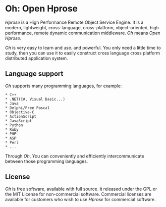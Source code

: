 Oh: Open Hprose
===============

*Hprose* is a High Performance Remote Object Service Engine. It is a modern,
lightweight, cross-language, cross-platform, object-oriented, high performance,
remote dynamic communication middleware. *Oh* means *Open Hprose*.

*Oh* is very easy to learn and use. and powerful. You only need a little time to
study, then you can use it to easily construct cross language cross platform
distributed application system.

Language support
----------------

*Oh* supports many programming languages, for example:

    * C++
    * .NET(C#, Visual Basic...)
    * Java
    * Delphi/Free Pascal
    * Objective-C
    * ActionScript
    * JavaScript
    * Python
    * Ruby
    * PHP
    * ASP
    * Perl
    * ...

Through *Oh*, You can conveniently and efficiently intercommunicate between those
programming languages.

License
-------

*Oh* is free software, available with full source. it released under the GPL or
the MIT License for non-commercial software. Commercial licenses are available
for customers who wish to use *Hprose* for commercial software.